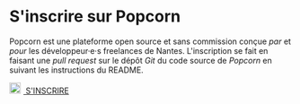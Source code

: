 # S'inscrire sur Popcorn

Popcorn est une plateforme open source et sans commission conçue _par_ et _pour_ les développeur·e·s freelances de Nantes. L'inscription se fait en faisant une _pull request_ sur le dépôt _Git_ du code source de _Popcorn_ en suivant les instructions du README.

<div class="has-text-centered section">
<a class="button is-primary" href="https://github.com/popcorn-nantes/popcorn-nantes#cr%C3%A9er-son-profil"><img style="width:20px;margin-right:5px" src="/icons/github.svg"> S'INSCRIRE </a>
</div>
